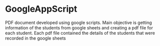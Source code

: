 # GoogleAppScript
PDF document developed using google scripts. Main objective is getting information of the students from google sheets and creating a pdf file for each student. Each pdf file contained the details of the students that were recorded in the google sheets 
